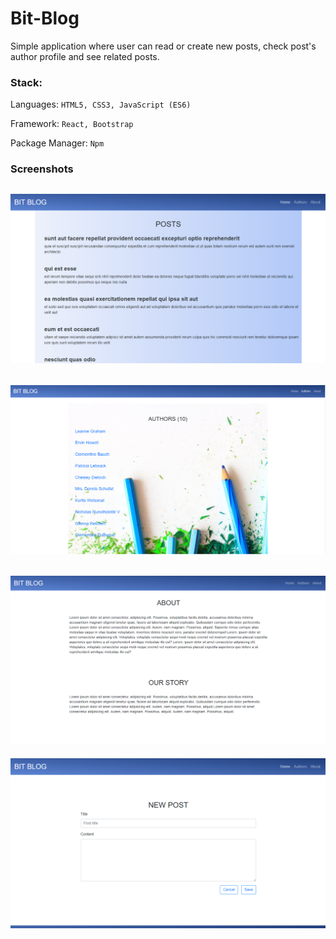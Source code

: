 
# Bit-Blog

Simple application where user can read or create new posts, check post's author profile and see related posts.

### Stack:

Languages: `HTML5, CSS3, JavaScript (ES6)`

Framework: `React, Bootstrap`

Package Manager: `Npm`

### Screenshots

![alt text](https://github.com/branqa/Bit-Blog/blob/master/images/home_printscreen.png "home page")
------
![alt text](https://github.com/branqa/Bit-Blog/blob/master/images/authors_printscreen.png "authors page")
------
![alt text](https://github.com/branqa/Bit-Blog/blob/master/images/about_printscreen.png "about page")
------
![alt text](https://github.com/branqa/Bit-Blog/blob/master/images/new_post_printscreen.png "new post page")
